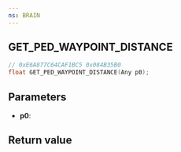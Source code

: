 ```yaml
---
ns: BRAIN
---
```

## GET_PED_WAYPOINT_DISTANCE

```c
// 0xE6A877C64CAF1BC5 0x084B35B0
float GET_PED_WAYPOINT_DISTANCE(Any p0);
```


## Parameters
* **p0**: 

## Return value
